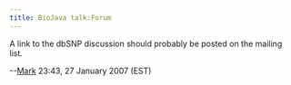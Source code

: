 ```yaml
---
title: BioJava talk:Forum
---
```


A link to the dbSNP discussion should probably be posted on the mailing
list.

--[Mark](User:Mark "wikilink") 23:43, 27 January 2007 (EST)
